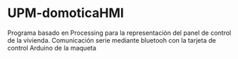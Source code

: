 # UPM-domoticaHMI
Programa basado en Processing para la representación del panel de control de la vivienda. Comunicación serie mediante bluetooh con la tarjeta de control Arduino de la maqueta
